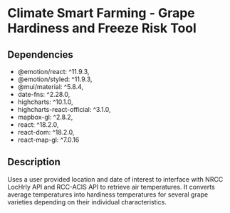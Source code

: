 # Climate Smart Farming - Grape Hardiness and Freeze Risk Tool

## Dependencies

- @emotion/react: ^11.9.3,
- @emotion/styled: ^11.9.3,
- @mui/material: ^5.8.4,
- date-fns: ^2.28.0,
- highcharts: ^10.1.0,
- highcharts-react-official: ^3.1.0,
- mapbox-gl: ^2.8.2,
- react: ^18.2.0,
- react-dom: ^18.2.0,
- react-map-gl: ^7.0.16

## Description
Uses a user provided location and date of interest to interface with NRCC LocHrly API and RCC-ACIS API to retrieve air temperatures. It converts average temperatures into hardiness temperatures for several grape varieties depending on their individual characteristics.